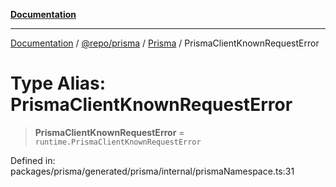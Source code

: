 [**Documentation**](../../../../../README.md)

***

[Documentation](../../../../../README.md) / [@repo/prisma](../../../README.md) / [Prisma](../README.md) / PrismaClientKnownRequestError

# Type Alias: PrismaClientKnownRequestError

> **PrismaClientKnownRequestError** = `runtime.PrismaClientKnownRequestError`

Defined in: packages/prisma/generated/prisma/internal/prismaNamespace.ts:31
